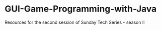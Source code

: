 # GUI-Game-Programming-with-Java
Resources for the second session of Sunday Tech Series - season II
